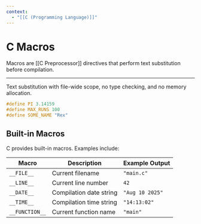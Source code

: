 ```yaml
---
context:
  - "[[C (Programming Language)]]"
---
```


# C Macros

Macros are [[C Preprocessor]] directives that perform text substitution before compilation.

---

Text substitution with file-wide scope, no type checking, and no memory allocation.

```c
#define PI 3.14159
#define MAX_RUNS 100
#define SOME_NAME "Rex"
```

## Built-in Macros

C provides built-in macros. Examples include:

| Macro          | Description             | Example Output  |
| -------------- | ----------------------- | --------------- |
| `__FILE__`     | Current filename        | `"main.c"`      |
| `__LINE__`     | Current line number     | `42`            |
| `__DATE__`     | Compilation date string | `"Aug 10 2025"` |
| `__TIME__`     | Compilation time string | `"14:13:02"`    |
| `__FUNCTION__` | Current function name   | `"main"`        |
